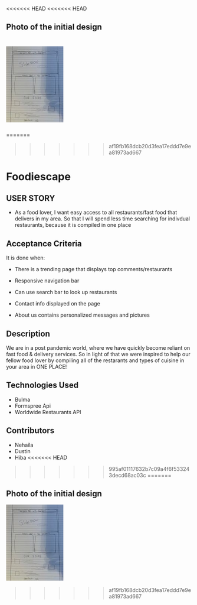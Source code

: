 <<<<<<< HEAD
<<<<<<< HEAD
## Photo of the initial design
![Wireframing](./assets/images/Wireframe.jpg)
=======
=======
>>>>>>> af19fb168dcb20d3fea17eddd7e9ea81973ad667
# Foodiescape

## USER STORY

* As a food lover, I want easy access to all restaurants/fast food that delivers in my area. So that I will spend less time searching for indivdual restaurants, because it is compiled in one place

## Acceptance Criteria

It is done when:
* There is a trending page that displays top comments/restaurants

* Responsive navigation bar
* Can use search bar to look up restaurants
* Contact info displayed on the page
* About us contains personalized messages and pictures

## Description
We are in a post pandemic world, where we have quickly become reliant on fast food & delivery services. So in light of that we were inspired to help our fellow food lover by compiling all of the restarants 
and types of cuisine in your area in ONE PLACE!

## Technologies Used
* Bulma
* Formspree Api
* Worldwide Restaurants API


## Contributors
* Nehaila
* Dustin
* Hiba
<<<<<<< HEAD
>>>>>>> 995af01117632b7c09a4f6f533243decd68ac03c
=======



## Photo of the initial design
![Wireframing](./assets/images/Wireframe.jpg)
>>>>>>> af19fb168dcb20d3fea17eddd7e9ea81973ad667
